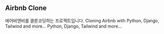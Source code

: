 ## Airbnb Clone

에어비앤비를 클론코딩하는 프로젝트입니다.
Cloning Airbnb with Python, Django, Tailwind and more...
Python, Django, Tailwind and more...

